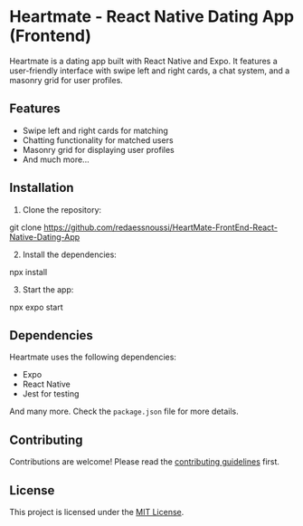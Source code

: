 # Heartmate - React Native Dating App (Frontend)

Heartmate is a dating app built with React Native and Expo. It features a user-friendly interface with swipe left and right cards, a chat system, and a masonry grid for user profiles.

## Features

- Swipe left and right cards for matching
- Chatting functionality for matched users
- Masonry grid for displaying user profiles
- And much more...

## Installation

1. Clone the repository:

git clone https://github.com/redaessnoussi/HeartMate-FrontEnd-React-Native-Dating-App

2. Install the dependencies:

npx install

3. Start the app:

npx expo start

## Dependencies

Heartmate uses the following dependencies:

- Expo
- React Native
- Jest for testing

And many more. Check the `package.json` file for more details.

## Contributing

Contributions are welcome! Please read the [contributing guidelines](CONTRIBUTING.md) first.

## License

This project is licensed under the [MIT License](LICENSE.md).
